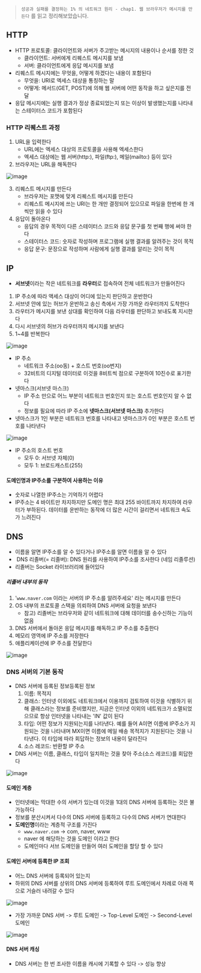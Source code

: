 > `성공과 실패를 결정하는 1% 의 네트워크 원리 - chap1. 웹 브라우저가 메시지를 만든다` 를 읽고 정리해보았습니다.

## HTTP
- HTTP 프로토콜: 클라이언트와 서버가 주고받는 메시지의 내용이나 순서를 정한 것
	- 클라이언트: 서버에게 리퀘스트 메시지를 보냄
	- 서버: 클라이언트에게 응답 메시지를 보냄
- 리퀘스트 메시지에는 무엇을, 어떻게 하겠다는 내용이 포함된다
	- 무엇을: URI로 엑세스 대상을 통칭하는 말  
	- 어떻게: 메서드(GET, POST)에 의해 웹 서버에 어떤 동작을 하고 싶은지를 전달
- 응답 메시지에는 실행 결과가 정상 종료되었는지 또는 이상이 발생했는지를 나타내는 스테이터스 코드가 포함된다

### HTTP 리퀘스트 과정
1. URL을 입력한다
	- URL에는 엑세스 대상의 프로토콜을 사용해 엑세스한다
	- 엑세스 대상에는 웹 서버(http:), 파일(ftp:), 메일(mailto:) 등이 있다
2. 브라우저는 URL을 해독한다

![image](https://github.com/user-attachments/assets/c7b3d0d4-7d30-4867-adb0-59723feb2373)

3. 리퀘스트 메시지를 만든다
	- 브라우저는 포맷에 맞게 리퀘스트 메시지를 만든다
	- 리퀘스트 메시지에 쓰는 URI는 한 개만 결정되어 있으므로 파일을 한번에 한 개씩만 읽을 수 있다
4. 응답이 돌아온다 
	- 응답의 경우 목적이 다른 스테이터스 코드와 응답 문구를 첫 번째 행에 써야 한다
	- 스테이터스 코드: 숫자로 작성하며 프로그램에 실행 결과를 알려주는 것이 목적
	- 응답 문구: 문장으로 작성하며 사람에게 실행 결과를 알리는 것이 목적

## IP
- **서브넷**이라는 작은 네트워크를 **라우터**로 접속하여 전체 네트워크가 만들어진다
1. IP 주소에 따라 액세스 대상이 어디에 있는지 판단하고 운반한다
2. 서브넷 안에 있는 허브가 운반하고 송신 측에서 가장 가까운 라우터까지 도착한다
3. 라우터가 메시지를 보낸 상대를 확인하여 다음 라우터를 판단하고 보내도록 지시한다
4. 다시 서브넷의 허브가 라우터까지 메시지를 보낸다
5. 1~4를 반복한다

![image](https://github.com/user-attachments/assets/e860bcd6-0f04-4002-829d-b7b2ee0782cc)

- IP 주소
	- 네트워크 주소(oo동) + 호스트 번호(oo번지)
	- 32비트의 디지털 데이터로 이것을 8비트씩 점으로 구분하여 10진수로 표기한다
- 넷마스크(서브넷 마스크)
	- IP 주소 만으로 어느 부분이 네트워크 번호인지 또는 호스트 번호인지 알 수 없다
	- 정보를 필요에 따라 IP 주소에 **넷마스크(서브넷 마스크)** 추가한다
- 넷마스크가 1인 부분은 네트워크 번호를 나타내고 넷마스크가 0인 부분은 호스트 번호를 나타낸다

![image](https://github.com/user-attachments/assets/8fc71ef9-cc53-4ae9-afca-d0ce8a4c1c5b)

- IP 주소의 호스트 번호
	- 모두 0: 서브넷 자체(0)
	- 모두 1: 브로드캐스트(255)

#### 도메인명과 IP주소를 구분하여 사용하는 이유  
- 숫자로 나열한 IP주소는 기억하기 어렵다
- IP주소는 4 바이트만 차지하지만 도메인 명은 최대 255 바이트까지 차지하여 라우터가 부하된다. 데이터를 운반하는 동작에 더 많은 시간이 걸리면서 네트워크 속도가 느려진다

## DNS
- 이름을 알면 IP주소를 알 수 있다거나 IP주소를 알면 이름을 알 수 있다
-  DNS 리졸버(= 리졸버): DNS 원리를 사용하여 IP주소를 조사한다 (네임 리졸루션)
- 리졸버는 Socket 라이브러리에 들어있다

##### 리졸버 내부의 동작
1.  '`www.naver.com` 이라는 서버의 IP 주소를 알려주세요' 라는 메시지를 만든다
2. OS 내부의 프로토콜 스택을 의뢰하여 DNS 서버에 요청을 보낸다
	- 참고) 리졸버는 브라우저와 같이 네트워크에 대해 데이터를 송수신하는 기능이 없음
3. DNS 서버에서 돌아온 응답 메시지를 해독하고 IP 주소를 추출한다
4. 메모리 영역에 IP 주소를 저장한다
5. 애플리케이션에 IP 주소를 전달한다

![image](https://github.com/user-attachments/assets/089911c2-ace5-49e9-807c-5243a171784a)

### DNS 서버의 기본 동작
- DNS 서버에 등록된 정보등록된 정보
	1. 이름: 목적지
	2. 클래스: 인터넷 이외에도 네트워크에서 이용까지 검토하여 이것을 식별하기 위해 클래스라는 정보를 준비했지만, 지금은 인터넷 이외의 네트워크가 소멸되었으므로 항상 인터넷을 나타내는 'IN' 값이 된다
	3. 타입: 어떤 정보가 지원되는지를 나타낸다. 예를 들어 A이면 이름에 IP주소가 지원되는 것을 나타내며 MX이면 이름에 메일 배송 목적지가 지원된다는 것을 나타낸다. 이 타입에 따라 회답하는 정보의 내용이 달라진다
	4. 소스 레코드: 반환할 IP 주소
- DNS 서버는 이름, 클래스, 타입이 일치하는 것을 찾아 주소(소스 레코드)를 회답한다

![image](https://github.com/user-attachments/assets/b0a26366-406f-493e-b089-e5ab5ca4765b)

#### 도메인 계층
- 인터넷에는 막대한 수의 서버가 있는데 이것을 1대의 DNS 서버에 등록하는 것은 불가능하다
- 정보를 분산시켜서 다수의 DNS 서버에 등록하고 다수의 DNS 서버가 연대한다
- **도메인명**이라는 계층적 구조를 가진다
	- `www.naver.com` -> com, naver, www
	- naver 에 해당하는 것을 도메인 이라고 한다
	- 도메인마다 서브 도메인을 만들어 여러 도메인을 할당 할 수 있다

#### 도메인 서버에 등록한 IP 조회
- 어느 DNS 서버에 등록되어 있는지
- 하위의 DNS 서버를 상위의 DNS 서버에 등록하여 루트 도메인에서 차례로 아래 쪽으로 거슬러 내려갈 수 있다

![image](https://github.com/user-attachments/assets/c3367b56-3518-43ea-bd94-99c4edcb268d)

- 가장 가까운 DNS 서버 -> 루트 도메인 -> Top-Level 도메인 -> Second-Level 도메인

![image](https://github.com/user-attachments/assets/bd186d74-2182-4cb0-ba90-a025be171f7a)

#### DNS 서버 캐싱
- DNS 서버는 한 번 조사한 이름을 캐시에 기록할 수 있다 -> 성능 향상